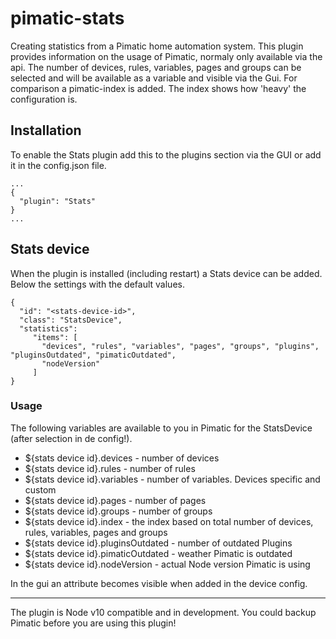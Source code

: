pimatic-stats
===================

Creating statistics from a Pimatic home automation system.
This plugin provides information on the usage of Pimatic, normaly only available via the api.
The number of devices, rules, variables, pages and groups can be selected and will be available as a variable and visible via the Gui. For comparison a pimatic-index is added. The index shows how 'heavy' the configuration is.

Installation
------------
To enable the Stats plugin add this to the plugins section via the GUI or add it in the config.json file.

```
...
{
  "plugin": "Stats"
}
...
```

Stats device
-----------------
When the plugin is installed (including restart) a Stats device can be added. Below the settings with the default values.

```
{
  "id": "<stats-device-id>",
  "class": "StatsDevice",
  "statistics":
  	 "items": [
       "devices", "rules", "variables", "pages", "groups", "plugins", "pluginsOutdated", "pimaticOutdated",
       "nodeVersion"
     ]
}
```
### Usage

The following variables are available to you in Pimatic for the StatsDevice (after selection in de config!).

* ${stats device id}.devices          - number of devices
* ${stats device id}.rules            - number of rules
* ${stats device id}.variables        - number of variables. Devices specific and custom
* ${stats device id}.pages            - number of pages
* ${stats device id}.groups           - number of groups
* ${stats device id}.index      	  - the index based on total number of devices, rules, variables, pages and groups
* ${stats device id}.pluginsOutdated  - number of outdated Plugins
* ${stats device id}.pimaticOutdated  - weather Pimatic is outdated
* ${stats device id}.nodeVersion      - actual Node version Pimatic is using


In the gui an attribute becomes visible when added in the device config.

---------

The plugin is Node v10 compatible and in development. You could backup Pimatic before you are using this plugin!
